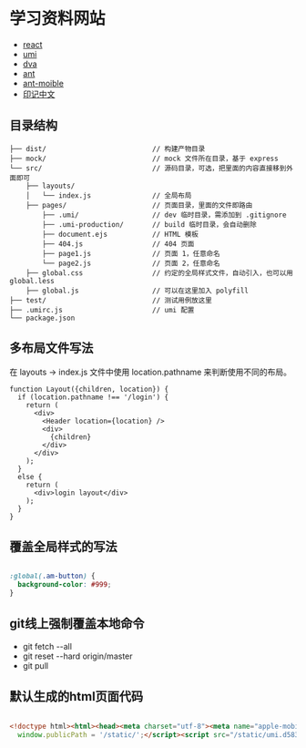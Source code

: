 # 学习资料网站

- [react](https://react.docschina.org/)
- [umi](https://umijs.org/zh/)
- [dva](https://dvajs.com/)
- [ant](https://ant.design/index-cn)
- [ant-moible](https://mobile.ant.design/index-cn)
- [印记中文](https://docschina.org/)

## 目录结构

``` structure
├── dist/                          // 构建产物目录
├── mock/                          // mock 文件所在目录，基于 express
└── src/                           // 源码目录，可选，把里面的内容直接移到外面即可
    ├── layouts/
    │   └── index.js               // 全局布局
    ├── pages/                     // 页面目录，里面的文件即路由
        ├── .umi/                  // dev 临时目录，需添加到 .gitignore
        ├── .umi-production/       // build 临时目录，会自动删除
        ├── document.ejs           // HTML 模板
        ├── 404.js                 // 404 页面
        ├── page1.js               // 页面 1，任意命名
        └── page2.js               // 页面 2，任意命名
    ├── global.css                 // 约定的全局样式文件，自动引入，也可以用 global.less
    ├── global.js                  // 可以在这里加入 polyfill
├── test/                          // 测试用例放这里
├── .umirc.js                      // umi 配置
└── package.json

```

## 多布局文件写法

在 layouts -> index.js 文件中使用 location.pathname 来判断使用不同的布局。

``` code
function Layout({children, location}) {
  if (location.pathname !== '/login') {
    return (
      <div>
        <Header location={location} />
        <div>
          {children}
        </div>
      </div>
    );
  }
  else {
    return (
      <div>login layout</div>
    );
  }
}
```

## 覆盖全局样式的写法

``` css modules global

:global(.am-button) {
  background-color: #999;
}

```

## git线上强制覆盖本地命令

- git fetch --all
- git reset --hard origin/master
- git pull

## 默认生成的html页面代码

```html

<!doctype html><html><head><meta charset="utf-8"><meta name="apple-mobile-web-app-capable" content="yes"><meta name="apple-mobile-web-app-status-bar-style" content="black"><meta name="format-detection" content="telephone=no"><meta name="format-detection" content="email=no"><meta name="viewport" content="width=device-width,initial-scale=1,maximum-scale=1,minimum-scale=1,user-scalable=no"><title></title><link rel="stylesheet" href="/static/umi.1a8e0f13.css"></head><body><div id="root"></div><script>window.routerBase = '/';
  window.publicPath = '/static/';</script><script src="/static/umi.d5831dd9.js"></script></body></html>

```